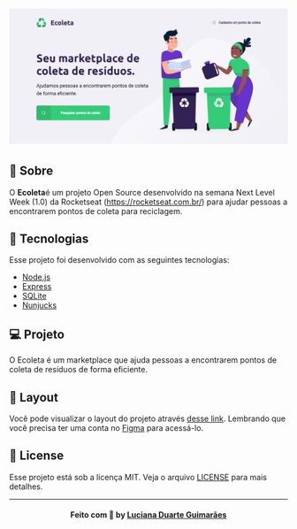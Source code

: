<h1 align="center">
    <img alt="Ecoleta" title="Ecoleta" src="public/assets/banner.png" />
</h1>

## :bookmark: Sobre

O <strong>Ecoleta</strong>é um projeto Open Source desenvolvido na semana Next Level Week (1.0) da Rocketseat (https://rocketseat.com.br/) para ajudar pessoas a encontrarem pontos de coleta para reciclagem.

## 🚀 Tecnologias

Esse projeto foi desenvolvido com as seguintes tecnologias:

- [Node.js](https://nodejs.org/en/)
- [Express](https://expressjs.com/pt-br/)
- [SQLite](https://www.sqlite.org/index.html)
- [Nunjucks](https://mozilla.github.io/nunjucks/)

## 💻 Projeto

O Ecoleta é um marketplace que ajuda pessoas a encontrarem pontos de coleta de resíduos de forma eficiente.

## 🔖 Layout

Você pode visualizar o layout do projeto através [desse link](<https://www.figma.com/file/Byw4X5etg8VCmezueyhzkC/Ecoleta-(Starter)?node-id=136%3A546>). Lembrando que você precisa ter uma conta no [Figma](http://figma.com/) para acessá-lo.

## :memo: License

Esse projeto está sob a licença MIT. Veja o arquivo [LICENSE](LICENSE.md) para mais detalhes.

---

<h4 align="center">
    Feito com 💜 by <a href="https://www.linkedin.com/in/luciana-d-guimaraes/" target="_blank">Luciana Duarte Guimarães</a>
</h4>


